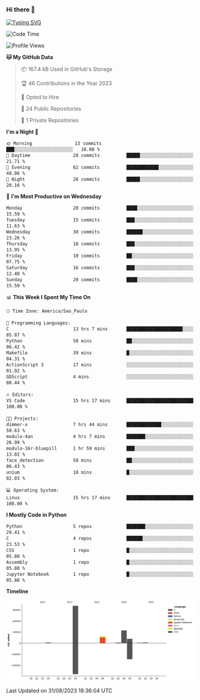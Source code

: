 ### Hi there 👋

<a href="https://git.io/typing-svg"><img src="https://readme-typing-svg.herokuapp.com?font=Fira+Code&duration=2000&pause=100&center=true&vCenter=true&multiline=true&width=720&height=175&lines=Gui's+are+a+lie%2C+they+are+just+front-ends+to+the+shell.;Through+the+shell%2C+I+gain+sudo.;Through+sudo%2C+I+gain+power.;Through+power%2C+I+gain+root;Through+root%2C+my+chains+are+broken.;uid%3D0+shall+free+me...." alt="Typing SVG" /></a>

<!--START_SECTION:waka-->
![Code Time](http://img.shields.io/badge/Code%20Time-555%20hrs%207%20mins-blue)

![Profile Views](http://img.shields.io/badge/Profile%20Views-0-blue)

**🐱 My GitHub Data** 

> 📦 167.4 kB Used in GitHub's Storage 
 > 
> 🏆 46 Contributions in the Year 2023
 > 
> 💼 Opted to Hire
 > 
> 📜 24 Public Repositories 
 > 
> 🔑 1 Private Repositories 
 > 
**I'm a Night 🦉** 

```text
🌞 Morning                13 commits          ███░░░░░░░░░░░░░░░░░░░░░░   10.08 % 
🌆 Daytime                28 commits          █████░░░░░░░░░░░░░░░░░░░░   21.71 % 
🌃 Evening                62 commits          ████████████░░░░░░░░░░░░░   48.06 % 
🌙 Night                  26 commits          █████░░░░░░░░░░░░░░░░░░░░   20.16 % 
```
📅 **I'm Most Productive on Wednesday** 

```text
Monday                   20 commits          ████░░░░░░░░░░░░░░░░░░░░░   15.50 % 
Tuesday                  15 commits          ███░░░░░░░░░░░░░░░░░░░░░░   11.63 % 
Wednesday                30 commits          ██████░░░░░░░░░░░░░░░░░░░   23.26 % 
Thursday                 18 commits          ███░░░░░░░░░░░░░░░░░░░░░░   13.95 % 
Friday                   10 commits          ██░░░░░░░░░░░░░░░░░░░░░░░   07.75 % 
Saturday                 16 commits          ███░░░░░░░░░░░░░░░░░░░░░░   12.40 % 
Sunday                   20 commits          ████░░░░░░░░░░░░░░░░░░░░░   15.50 % 
```


📊 **This Week I Spent My Time On** 

```text
🕑︎ Time Zone: America/Sao_Paulo

💬 Programming Languages: 
C                        13 hrs 7 mins       █████████████████████░░░░   85.87 % 
Python                   58 mins             ██░░░░░░░░░░░░░░░░░░░░░░░   06.42 % 
Makefile                 39 mins             █░░░░░░░░░░░░░░░░░░░░░░░░   04.31 % 
ActionScript 3           17 mins             ░░░░░░░░░░░░░░░░░░░░░░░░░   01.92 % 
GDScript                 4 mins              ░░░░░░░░░░░░░░░░░░░░░░░░░   00.44 % 

🔥 Editors: 
VS Code                  15 hrs 17 mins      █████████████████████████   100.00 % 

🐱‍💻 Projects: 
dimmer-x                 7 hrs 44 mins       █████████████░░░░░░░░░░░░   50.63 % 
modulo-4an               4 hrs 7 mins        ███████░░░░░░░░░░░░░░░░░░   26.99 % 
modulo-16r-bluepill      1 hr 59 mins        ███░░░░░░░░░░░░░░░░░░░░░░   13.02 % 
face_detection           58 mins             ██░░░░░░░░░░░░░░░░░░░░░░░   06.43 % 
unium                    18 mins             █░░░░░░░░░░░░░░░░░░░░░░░░   02.03 % 

💻 Operating System: 
Linux                    15 hrs 17 mins      █████████████████████████   100.00 % 
```

**I Mostly Code in Python** 

```text
Python                   5 repos             ███████░░░░░░░░░░░░░░░░░░   29.41 % 
C                        4 repos             ██████░░░░░░░░░░░░░░░░░░░   23.53 % 
CSS                      1 repo              █░░░░░░░░░░░░░░░░░░░░░░░░   05.88 % 
Assembly                 1 repo              █░░░░░░░░░░░░░░░░░░░░░░░░   05.88 % 
Jupyter Notebook         1 repo              █░░░░░░░░░░░░░░░░░░░░░░░░   05.88 % 
```



**Timeline**

![Lines of Code chart](https://raw.githubusercontent.com/Gedankenn/Gedankenn/main/assets/bar_graph.png)


 Last Updated on 31/08/2023 18:36:04 UTC
<!--END_SECTION:waka-->
